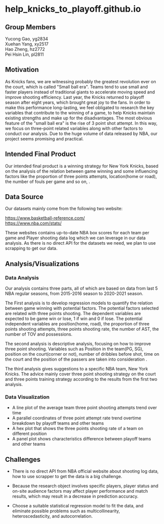 # help_knicks_to_playoff.github.io



## Group Members
Yucong Gao, yg2834 <br>
Xuehan Yang, xy2517 <br>
Hao Zheng, hz2772 <br>
Pei Hsin Lin, pl2811 <br>


## Motivation

As Knicks fans, we are witnessing probably the greatest revolution ever on the court, which is called "Small ball era". Teams tend to use small and faster players instead of traditional giants to accelerate moving speed and improve shooting efficiency. Last year, the Knicks returned to playoff season after eight years, which brought great joy to the fans. In order to make this performance long-lasting, we feel obligated to research the key variables that contribute to the winning of a game, to help Knicks maintain existing strengths and make up for the disadvantages. The most obvious feature of the "small ball era" is the rise of 3 point shot attempt. In this way, we focus on three-point related variables along with other factors to conduct our analysis. Due to the huge volume of data released by NBA, our project seems promising and practical.

## Intended Final Product 

Our intended final product is a winning strategy for New York Knicks, based on the analysis of the relation between game winning and some influencing factors like the proportion of three points attempts, location(home or road), the number of fouls per game and so on, .

## Data Source
Our datasets mainly come from the following two website:

https://www.basketball-reference.com/ <br>
https://www.nba.com/stats/ <br>

These websites contains up-to-date NBA box scores for each team per game and Player shooting data log which we can leverage in our data analysis. As there is no direct API for the datasets we need, we plan to use scrapping to get our data.

## Analysis/Visualizations

### Data Analysis 

Our analysis contains three parts, all of which are based on data from last 5 NBA regular seasons, from 2015-2016 season to 2020-2021 season.

The First analysis is to develop regression models to quantify the relation between game winning with potential factors. The potential factors selected are related with three points shooting. The dependent variables are expected to be game win or lose, 1 if win and 0 if lose. The potential independent variables are position(home, road), the proportion of three points shooting attempts, three points shooting rate, the number of AST, the number of TOV and possessions.

The second analysis is descriptive analysis, focusing on how to improve three point shooting. Variables such as Position in the team(PG, SG), position on the court(corner or not), number of dribbles before shot, time on the court and the position of the passers are taken into consideration .

The third analysis gives suggestions to a specific NBA team, New York Knicks. The advice mainly cover three point shooting strategy on the court and three points training strategy according to the results from the first two analysis.
 
### Data Visualization

* A line plot of the average team three point shooting attempts trend over time<br>
* A parallel coordinates of three point attempt rate trend overtime breakdown by playoff teams and other teams<br>
* A hex plot that shows the three points shooting rate of a team on different position<br> 
* A panel plot shows characteristics difference between playoff teams and other teams<br>

## Challenges

* There is no direct API from NBA official website about shooting log data, how to use scrapper to get the data is a big challenge.

* Because the research object involves specific players, player status and on-site audience factors may affect player performance and match results, which may result in a decrease in prediction accuracy. 

* Choose a suitable statistical regression model to fit the data, and eliminate possible problems such as multicollinearity, heteroscedasticity, and autocorrelation.
 


